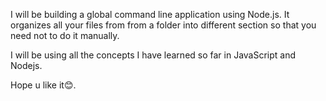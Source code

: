 I will be building a global command line application using Node.js. 
It organizes all your files from from a folder into different section so that you need not to do it manually.

I will be using all the concepts I have learned so far in JavaScript and Nodejs.

Hope u like it😊.
